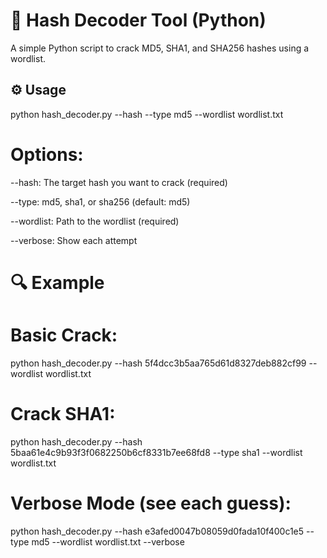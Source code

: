 # 🔐 Hash Decoder Tool (Python)

A simple Python script to crack MD5, SHA1, and SHA256 hashes using a wordlist.

## ⚙️ Usage

python hash_decoder.py --hash <HASH> --type md5 --wordlist wordlist.txt

# Options:
--hash: The target hash you want to crack (required)

--type: md5, sha1, or sha256 (default: md5)

--wordlist: Path to the wordlist (required)

--verbose: Show each attempt

# 🔍 Example
# Basic Crack:
python hash_decoder.py --hash 5f4dcc3b5aa765d61d8327deb882cf99 --wordlist wordlist.txt
# Crack SHA1:
python hash_decoder.py --hash 5baa61e4c9b93f3f0682250b6cf8331b7ee68fd8 --type sha1 --wordlist wordlist.txt
# Verbose Mode (see each guess):
python hash_decoder.py --hash e3afed0047b08059d0fada10f400c1e5 --type md5 --wordlist wordlist.txt --verbose



